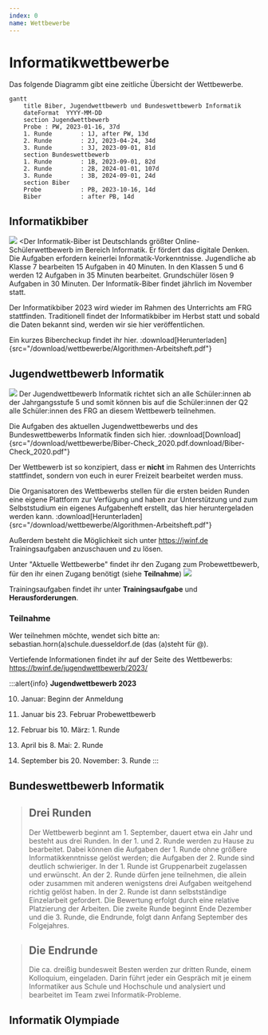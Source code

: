 ```yaml
---
index: 0
name: Wettbewerbe
---
```


# Informatikwettbewerbe
Das folgende Diagramm gibt eine zeitliche Übersicht der Wettbewerbe.

```mermaid
gantt
    title Biber, Jugendwettbewerb und Bundeswettbewerb Informatik
    dateFormat  YYYY-MM-DD
    section Jugendwettbewerb
    Probe : PW, 2023-01-16, 37d
    1. Runde        : 1J, after PW, 13d
    2. Runde        : 2J, 2023-04-24, 34d
    3. Runde        : 3J, 2023-09-01, 81d
    section Bundeswettbewerb
    1. Runde        : 1B, 2023-09-01, 82d
    2. Runde        : 2B, 2024-01-01, 107d
    3. Runde        : 3B, 2024-09-01, 24d
    section Biber
    Probe           : PB, 2023-10-16, 14d
    Biber           : after PB, 14d
```
  
## Informatikbiber
![](/Bilder/wettbewerbe/Biber_Plakat_2022_WEB.jpg)
<Der Informatik-Biber ist Deutschlands größter Online-Schülerwettbewerb im Bereich Informatik. Er fördert das digitale Denken. Die Aufgaben erfordern keinerlei Informatik-Vorkenntnisse. Jugendliche ab Klasse 7 bearbeiten 15 Aufgaben in 40 Minuten. In den Klassen 5 und 6 werden 12 Aufgaben in 35 Minuten bearbeitet. Grundschüler lösen 9 Aufgaben in 30 Minuten. Der Informatik-Biber findet jährlich im November statt.

Der Informatikbiber 2023 wird wieder im Rahmen des Unterrichts am FRG stattfinden. Traditionell findet der Informatikbiber im Herbst statt und sobald die Daten bekannt sind, werden wir sie hier veröffentlichen.

Ein kurzes Bibercheckup findet ihr hier.
:download[Herunterladen]{src="/download/wettbewerbe/Algorithmen-Arbeitsheft.pdf"}

## Jugendwettbewerb Informatik

![](/Bilder/wettbewerbe/csm_Quadrat_Jugendwettbewerb_2023_cd5ae312e6.jpg)
Der Jugendwettbewerb Informatik richtet sich an alle Schüler:innen ab der Jahrgangsstufe 5 und somit können bis auf die Schüler:innen der Q2 alle Schüler:innen des FRG an diesem Wettbewerb teilnehmen.

Die Aufgaben des aktuellen Jugendwettbewerbs und des Bundeswettbewerbs Informatik finden sich hier.
:download[Download]{src="/download/wettbewerbe/Biber-Check_2020.pdf.download/Biber-Check_2020.pdf"}

Der Wettbewerb ist so konzipiert, dass er **nicht** im Rahmen des Unterrichts stattfindet, sondern von euch in eurer Freizeit bearbeitet werden muss.

Die Organisatoren des Wettbewerbs stellen für die ersten beiden Runden eine eigene Plattform zur Verfügung und haben zur Unterstützung und zum Selbststudium ein eigenes Aufgabenheft erstellt, das hier heruntergeladen werden kann.
:download[Herunterladen]{src="/download/wettbewerbe/Algorithmen-Arbeitsheft.pdf"}

Außerdem besteht die Möglichkeit sich unter https://jwinf.de Trainingsaufgaben anzuschauen und zu lösen.

Unter "Aktuelle Wettbewerbe" findet ihr den Zugang zum Probewettbewerb, für den ihr einen Zugang benötigt (siehe **Teilnahme**)
![](/Bilder/wettbewerbe/Wettbewerseite.png)

Trainingsaufgaben findet ihr unter **Trainingsaufgabe** und **Herausforderungen**.

### Teilnahme
Wer teilnehmen möchte, wendet sich bitte an:
sebastian.horn(a)schule.duesseldorf.de (das (a)steht für @).

Vertiefende Informationen findet ihr auf der Seite des Wettbewerbs: https://bwinf.de/jugendwettbewerb/2023/

:::alert{info}
**Jugendwettbewerb 2023**

10. Januar: Beginn der Anmeldung

16. Januar bis 23. Februar Probewettbewerb

27. Februar bis 10. März: 1. Runde

24. April bis 8. Mai: 2. Runde

1. September bis 20. November: 3. Runde
:::


## Bundeswettbewerb Informatik

> ## Drei Runden
>Der Wettbewerb beginnt am 1. September, dauert etwa ein Jahr und besteht aus drei Runden. In der 1. und 2. Runde werden zu Hause zu bearbeitet. Dabei können die Aufgaben der 1. Runde ohne größere Informatikkenntnisse gelöst werden; die Aufgaben der 2. Runde sind deutlich schwieriger. In der 1. Runde ist Gruppenarbeit zugelassen und erwünscht. An der 2. Runde dürfen jene teilnehmen, die allein oder zusammen mit anderen wenigstens drei Aufgaben weitgehend richtig gelöst haben. In der 2. Runde ist dann selbstständige Einzelarbeit gefordert. Die Bewertung erfolgt durch eine relative Platzierung der Arbeiten. Die zweite Runde beginnt Ende Dezember und die 3. Runde, die Endrunde, folgt dann Anfang September des Folgejahres.

> ## Die Endrunde 
> Die ca. dreißig bundesweit Besten werden zur dritten Runde, einem Kolloquium, eingeladen. Darin führt jeder ein Gespräch mit je einem Informatiker aus Schule und Hochschule und analysiert und bearbeitet im Team zwei Informatik-Probleme.
## Informatik Olympiade